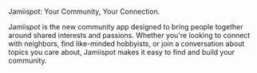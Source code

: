 Jamiispot: Your Community, Your Connection.

Jamiispot is the new community app designed to bring people together around shared interests and passions. Whether you're looking to connect with neighbors, find like-minded hobbyists, or join a conversation about topics you care about, Jamiispot makes it easy to find and build your community.
